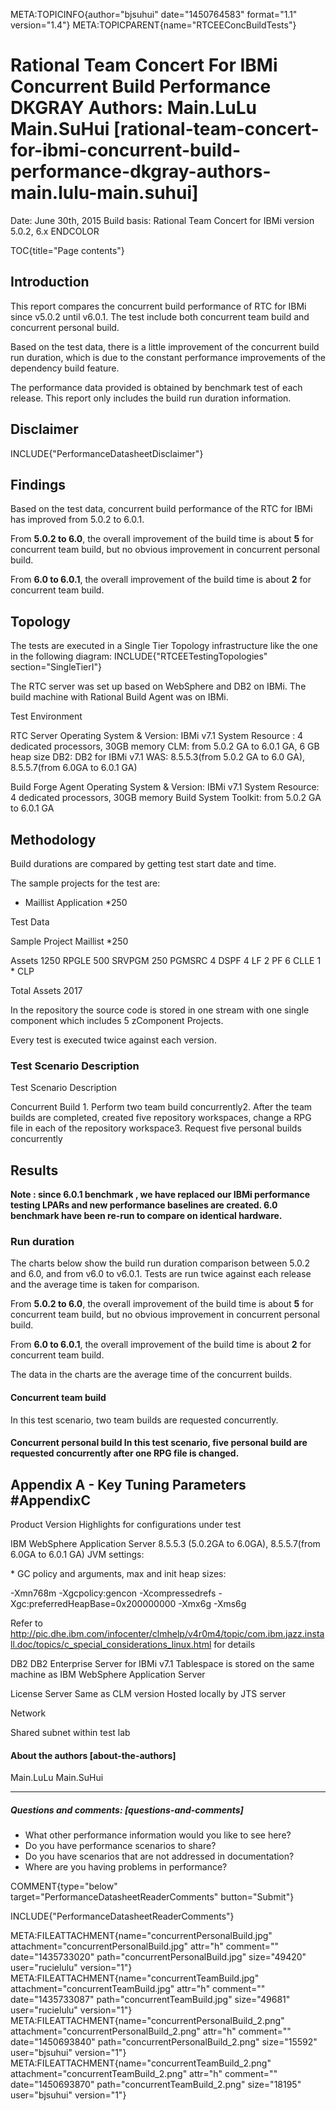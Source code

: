 META:TOPICINFO{author="bjsuhui" date="1450764583" format="1.1"
version="1.4"} META:TOPICPARENT{name="RTCEEConcBuildTests"}

# Rational Team Concert For IBMi Concurrent Build Performance DKGRAY Authors: Main.LuLu Main.SuHui [rational-team-concert-for-ibmi-concurrent-build-performance-dkgray-authors-main.lulu-main.suhui]

Date: June 30th, 2015 Build basis: Rational Team Concert for IBMi
version 5.0.2, 6.x ENDCOLOR

TOC{title="Page contents"}

## Introduction

This report compares the concurrent build performance of RTC for IBMi
since v5.0.2 until v6.0.1. The test include both concurrent team build
and concurrent personal build.

Based on the test data, there is a little improvement of the concurrent
build run duration, which is due to the constant performance
improvements of the dependency build feature.

The performance data provided is obtained by benchmark test of each
release. This report only includes the build run duration information.

## Disclaimer

INCLUDE{"PerformanceDatasheetDisclaimer"}

## Findings

Based on the test data, concurrent build performance of the RTC for IBMi
has improved from 5.0.2 to 6.0.1.

From **5.0.2 to 6.0**, the overall improvement of the build time is
about **5** for concurrent team build, but no obvious improvement in
concurrent personal build.

From **6.0 to 6.0.1**, the overall improvement of the build time is
about **2** for concurrent team build.

## Topology

The tests are executed in a Single Tier Topology infrastructure like the
one in the following diagram: INCLUDE{"RTCEETestingTopologies"
section="SingleTierI"}

The RTC server was set up based on WebSphere and DB2 on IBMi. The build
machine with Rational Build Agent was on IBMi.

Test Environment

RTC Server Operating System & Version: IBMi v7.1 System Resource : 4
dedicated processors, 30GB memory CLM: from 5.0.2 GA to 6.0.1 GA, 6 GB
heap size DB2: DB2 for IBMi v7.1 WAS: 8.5.5.3(from 5.0.2 GA to 6.0 GA),
8.5.5.7(from 6.0GA to 6.0.1 GA)

Build Forge Agent Operating System & Version: IBMi v7.1 System Resource:
4 dedicated processors, 30GB memory Build System Toolkit: from 5.0.2 GA
to 6.0.1 GA

## Methodology

Build durations are compared by getting test start date and time.

The sample projects for the test are:

-   Maillist Application \*250

Test Data

Sample Project Maillist \*250

Assets 1250 RPGLE 500 SRVPGM 250 PGMSRC 4 DSPF 4 LF 2 PF 6 CLLE 1 \* CLP

Total Assets 2017

In the repository the source code is stored in one stream with one
single component which includes 5 zComponent Projects.

Every test is executed twice against each version.

### Test Scenario Description

Test Scenario Description

Concurrent Build 1. Perform two team build concurrently2. After the team
builds are completed, created five repository workspaces, change a RPG
file in each of the repository workspace3. Request five personal builds
concurrently

## Results

**Note : since 6.0.1 benchmark , we have replaced our IBMi performance
testing LPARs and new performance baselines are created. 6.0 benchmark
have been re-run to compare on identical hardware.**

### Run duration

The charts below show the build run duration comparison between 5.0.2
and 6.0, and from v6.0 to v6.0.1. Tests are run twice against each
release and the average time is taken for comparison.

From **5.0.2 to 6.0**, the overall improvement of the build time is
about **5** for concurrent team build, but no obvious improvement in
concurrent personal build.

From **6.0 to 6.0.1**, the overall improvement of the build time is
about **2** for concurrent team build.

The data in the charts are the average time of the concurrent builds.

#### Concurrent team build

In this test scenario, two team builds are requested concurrently.

#### Concurrent personal build In this test scenario, five personal build are requested concurrently after one RPG file is changed.

## Appendix A - Key Tuning Parameters \#AppendixC

Product Version Highlights for configurations under test

IBM WebSphere Application Server 8.5.5.3 (5.0.2GA to 6.0GA),
8.5.5.7(from 6.0GA to 6.0.1 GA) JVM settings:

\* GC policy and arguments, max and init heap sizes:

-Xmn768m -Xgcpolicy:gencon -Xcompressedrefs
-Xgc:preferredHeapBase=0x200000000 -Xmx6g -Xms6g

Refer to
<http://pic.dhe.ibm.com/infocenter/clmhelp/v4r0m4/topic/com.ibm.jazz.install.doc/topics/c_special_considerations_linux.html>
for details

DB2 DB2 Enterprise Server for IBMi v7.1 Tablespace is stored on the same
machine as IBM WebSphere Application Server

License Server Same as CLM version Hosted locally by JTS server

Network

Shared subnet within test lab

#### About the authors [about-the-authors]

Main.LuLu Main.SuHui

--------------------

##### Questions and comments: [questions-and-comments]

-   What other performance information would you like to see here?
-   Do you have performance scenarios to share?
-   Do you have scenarios that are not addressed in documentation?
-   Where are you having problems in performance?

COMMENT{type="below" target="PerformanceDatasheetReaderComments"
button="Submit"}

INCLUDE{"PerformanceDatasheetReaderComments"}

META:FILEATTACHMENT{name="concurrentPersonalBuild.jpg"
attachment="concurrentPersonalBuild.jpg" attr="h" comment=""
date="1435733020" path="concurrentPersonalBuild.jpg" size="49420"
user="rucielulu" version="1"}
META:FILEATTACHMENT{name="concurrentTeamBuild.jpg"
attachment="concurrentTeamBuild.jpg" attr="h" comment=""
date="1435733087" path="concurrentTeamBuild.jpg" size="49681"
user="rucielulu" version="1"}
META:FILEATTACHMENT{name="concurrentPersonalBuild_2.png"
attachment="concurrentPersonalBuild_2.png" attr="h" comment=""
date="1450693840" path="concurrentPersonalBuild_2.png" size="15592"
user="bjsuhui" version="1"}
META:FILEATTACHMENT{name="concurrentTeamBuild_2.png"
attachment="concurrentTeamBuild_2.png" attr="h" comment=""
date="1450693870" path="concurrentTeamBuild_2.png" size="18195"
user="bjsuhui" version="1"}
